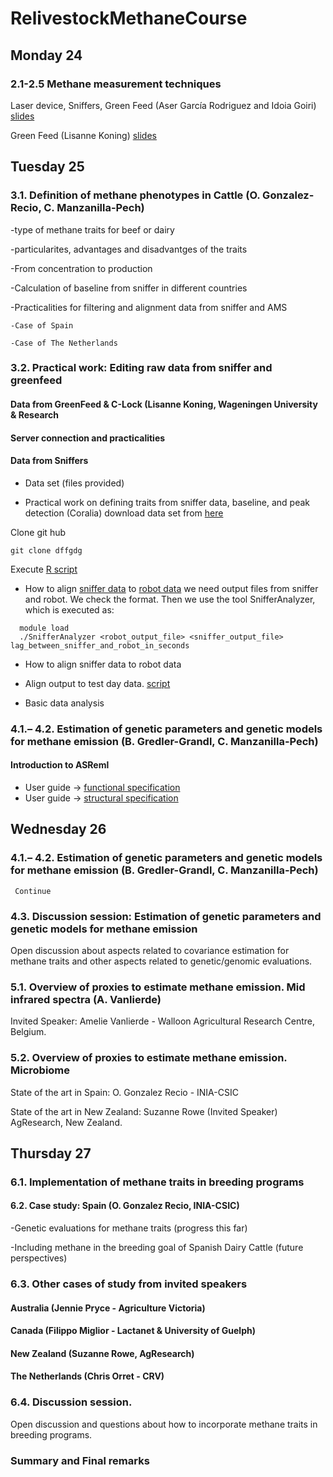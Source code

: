 # RelivestockMethaneCourse

## Monday 24

### 2.1-2.5 Methane measurement techniques 
    
Laser device, Sniffers, Green Feed (Aser García Rodriguez and Idoia Goiri) [slides](slides/Methane_measurement_techniques_CIHEAM.pdf)

Green Feed (Lisanne Koning) [slides](slides/Presentation_GreenFeed_ReLivestock_LK.pdf)


## Tuesday 25

### 3.1. Definition of methane phenotypes in Cattle (O. Gonzalez-Recio, C. Manzanilla-Pech)

  -type of methane traits for beef or dairy
  
  -particularites, advantages and disadvantges of the traits

  -From concentration to production
  
  -Calculation of baseline from sniffer in different countries
    
  -Practicalities for filtering and alignment data from sniffer and AMS
  
    -Case of Spain
    
    -Case of The Netherlands
  
### 3.2. Practical work: Editing raw data from sniffer and greenfeed

#### Data from GreenFeed & C-Lock (Lisanne Koning, Wageningen University & Research

#### Server connection and practicalities

#### Data from Sniffers

  - Data set (files provided)
  
  - Practical work on defining traits from sniffer data, baseline, and peak detection (Coralia)
  download data set from [here](data/output.txt.zip)

 Clone git hub

````
git clone dffgdg
````

Execute [R script]()

  
  - How to align [sniffer data](data/herd_sniffer101_Loggy_48sg.txt.zip) to [robot data](data/herd_robot101.csv)
  we need output files from sniffer and robot. We check the format. Then we use the tool SnifferAnalyzer, which is executed as:
  
  ```
    module load 
    ./SnifferAnalyzer <robot_output_file> <sniffer_output_file> lag_between_sniffer_and_robot_in_seconds
  ```
  
  - How to align sniffer data to robot data
  - Align output to test day data. [script](Day1/merge_sniffer_testday.ipynb)

  - Basic data analysis


### 4.1.– 4.2. Estimation of genetic parameters and genetic models for methane emission (B. Gredler-Grandl, C. Manzanilla-Pech)

#### Introduction to ASReml
- User guide -> [functional specification](ASReml-4.2-Functional-Specification.pdf)
- User guide -> [structural specification](ASReml-4.2-Structural-Specification.pdf)

## Wednesday 26

### 4.1.– 4.2. Estimation of genetic parameters and genetic models for methane emission (B. Gredler-Grandl, C. Manzanilla-Pech)

     Continue

### 4.3. Discussion session: Estimation of genetic parameters and genetic models for methane emission

  Open discussion about aspects related to covariance estimation for methane traits and other aspects related to genetic/genomic evaluations.

### 5.1. Overview of proxies to estimate methane emission. Mid infrared spectra (A. Vanlierde)

  Invited Speaker: Amelie Vanlierde - Walloon Agricultural Research Centre, Belgium.
    
### 5.2. Overview of proxies to estimate methane emission. Microbiome 

   State of the art in Spain: O. Gonzalez Recio - INIA-CSIC
   
   State of the art in New Zealand: Suzanne Rowe (Invited Speaker) AgResearch, New Zealand.

## Thursday 27

### 6.1. Implementation of methane traits in breeding programs 

#### 6.2. Case study: Spain (O. Gonzalez Recio, INIA-CSIC)

-Genetic evaluations for methane traits (progress this far)

-Including methane in the breeding goal of Spanish Dairy Cattle (future perspectives)

### 6.3. Other cases of study from invited speakers 

#### Australia (Jennie Pryce - Agriculture Victoria) 
  
#### Canada (Filippo Miglior - Lactanet & University of Guelph) 
  
#### New Zealand (Suzanne Rowe, AgResearch) 

#### The Netherlands (Chris Orret - CRV)
  
### 6.4. Discussion session. 

Open discussion and questions about how to incorporate methane traits in breeding programs.

### Summary and Final remarks



